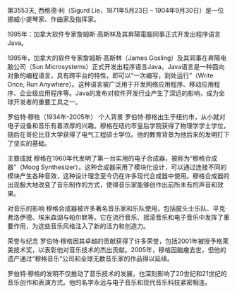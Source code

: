 第3553天, 西格德·利（Sigurd Lie，1871年5月23日 – 1904年9月30日）是一位挪威小提琴家、作曲家及指挥家。

1995年：加拿大软件专家詹姆斯·高斯林及其昇陽電腦同事正式开发出程序语言Java。

1995年，加拿大的软件专家詹姆斯·高斯林（James Gosling）及其同事在昇陽电脑公司（Sun Microsystems）正式开发出程序语言Java。Java语言是一种面向对象的编程语言，具有跨平台的特性，即可以“一次编写，到处运行”（Write Once, Run Anywhere）。这种语言被广泛用于开发网络应用程序、移动应用程序、企业级应用程序等。Java的发布对软件开发行业产生了深远的影响，成为全球开发者的重要工具之一。

罗伯特·穆格（1934年-2005年）
个人背景
罗伯特·穆格出生于纽约市，从小就对电子设备和音乐有着浓厚的兴趣。穆格在纽约市皇后学院获得了物理学学士学位，随后在哥伦比亚大学获得了电气工程硕士学位。他的教育背景为他后来的发明打下了坚实的基础。

主要成就
穆格在1960年代发明了第一台实用的电子合成器，被称为“穆格合成器”（Moog Synthesizer）。这种合成器采用了模块化设计，可以通过连接不同的模块产生各种音效，这种设计理念至今仍在许多现代合成器中使用。穆格合成器的出现极大地改变了音乐制作的方式，使得音乐家能够创作出前所未有的声音和效果。

对音乐的影响
穆格合成器被许多著名音乐家和乐队使用，包括披头士乐队、平克·弗洛伊德、埃米森湖与帕尔默等。它在流行音乐、摇滚音乐和电子音乐中发挥了重要作用，为这些音乐风格注入了新的活力和创造力。

荣誉与纪念
罗伯特·穆格因其卓越的贡献获得了许多荣誉，包括2001年被授予格莱美技术奖，以表彰他对音乐技术的杰出贡献。2005年，穆格因脑瘤去世，但他的遗产通过“穆格音乐”公司和全球无数音乐家的作品得以延续。

罗伯特·穆格的发明不仅推动了音乐技术的发展，也深刻影响了20世纪和21世纪的音乐创作和表演方式。他的名字永远与电子音乐和现代音乐科技紧密相连。